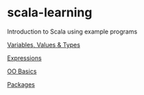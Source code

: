 # scala-learning
Introduction to Scala using example programs

[Variables, Values & Types](Variables%2C%20Values%20%26%20Types/README.md)

[Expressions](Expressions/README.md)

[OO Basics](OO%20Basics/README.md)

[Packages](packages/README.md)
